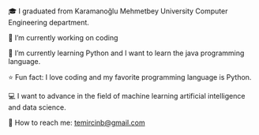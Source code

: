 

🎓 I graduated from Karamanoğlu Mehmetbey University Computer Engineering department.

🌼 I’m currently working on coding

🌺 I’m currently learning Python and I want to learn the java programming language.

⭐ Fun fact: I love coding and my favorite programming language is Python.

💻 I want to advance in the field of machine learning artificial intelligence and data science.

💌 How to reach me: temircinb@gmail.com




